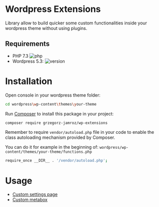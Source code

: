 # Wordpress Extensions

Library allow to build quicker some custom functionalities inside your wordpress theme without using plugins.

## Requirements

- PHP 7.3 ![php](https://img.shields.io/badge/php-7.3-blue)
- Wordpress 5.3: ![version](https://img.shields.io/badge/wordpress-5.3-yellow)


# Installation

Open console in your wordpress theme folder:

```bash
cd wordpress\wp-content\themes\your-theme
```

Run [Composer](https://getcomposer.org) to install this package in your project:

```bash
composer require grzegorz-jamroz/wp-extensions
```

Remember to require `vendor/autoload.php` file in your code to enable the class autoloading mechanism provided by Composer.

You can do it for example in the beginning of:
`wordpress/wp-content/themes/your-theme/functions.php`

```bash
require_once __DIR__ . '/vendor/autoload.php';
```

# Usage

- [Custom settings page](src/CustomSettings/README.md)
- [Custom metabox](src/CustomMetabox/README.md)
